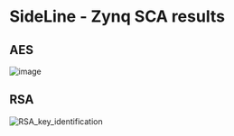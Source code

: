 # SideLine - Zynq SCA results


## AES

![image](https://user-images.githubusercontent.com/67143135/88479697-424f1100-cf51-11ea-8a23-002140716dde.png)

## RSA

![RSA_key_identification](https://user-images.githubusercontent.com/67143135/88479768-d5884680-cf51-11ea-84ad-4b7c37d617ee.png)
